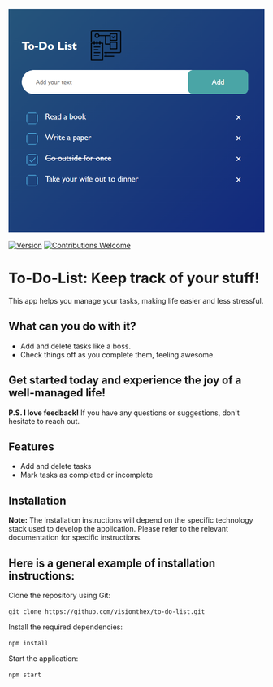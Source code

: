 <p align="center">
  <img src="https://github.com/visionthex/To-Do_List/blob/project/img/DisplayWebsite.png" alt="image1">
</p>

[![Version](https://img.shields.io/badge/version-v1.0-blue.svg)](https://github.com/visionthex/to-do-list/releases/tag/v1.0) [![Contributions Welcome](https://img.shields.io/badge/contributions-welcome-brightgreen.svg)](https://github.com/visionthex/to-do-list/blob/main/CONTRIBUTING.md)

# To-Do-List: Keep track of your stuff!
This app helps you manage your tasks, making life easier and less stressful.

## What can you do with it?

- Add and delete tasks like a boss.
- Check things off as you complete them, feeling awesome.

## Get started today and experience the joy of a well-managed life!

__P.S. I love feedback!__ If you have any questions or suggestions, don't hesitate to reach out.

## Features
- Add and delete tasks
- Mark tasks as completed or incomplete

## Installation
__Note:__ The installation instructions will depend on the specific technology stack used to develop the application. Please refer to the relevant documentation for specific instructions.

## Here is a general example of installation instructions:
Clone the repository using Git:

`git clone https://github.com/visionthex/to-do-list.git`

Install the required dependencies:

`npm install`

Start the application:

`npm start`
